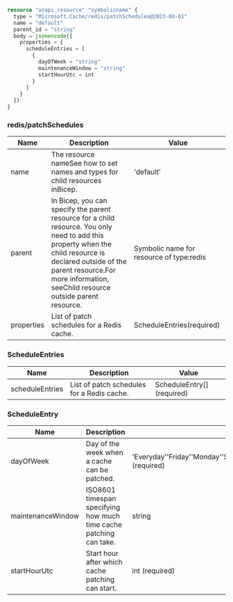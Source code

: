 ```terraform
resource "azapi_resource" "symbolicname" {
  type = "Microsoft.Cache/redis/patchSchedules@2023-08-01"
  name = "default"
  parent_id = "string"
  body = jsonencode({
    properties = {
      scheduleEntries = [
        {
          dayOfWeek = "string"
          maintenanceWindow = "string"
          startHourUtc = int
        }
      ]
    }
  })
}

```

### redis/patchSchedules

| Name | Description | Value |
|-|-|-|
| name | The resource nameSee how to set names and types for child resources inBicep. | 'default' |
| parent | In Bicep, you can specify the parent resource for a child resource. You only need to add this property when the child resource is declared outside of the parent resource.For more information, seeChild resource outside parent resource. | Symbolic name for resource of type:redis |
| properties | List of patch schedules for a Redis cache. | ScheduleEntries(required) |


### ScheduleEntries

| Name | Description | Value |
|-|-|-|
| scheduleEntries | List of patch schedules for a Redis cache. | ScheduleEntry[] (required) |


### ScheduleEntry

| Name | Description | Value |
|-|-|-|
| dayOfWeek | Day of the week when a cache can be patched. | 'Everyday''Friday''Monday''Saturday''Sunday''Thursday''Tuesday''Wednesday''Weekend' (required) |
| maintenanceWindow | ISO8601 timespan specifying how much time cache patching can take. | string |
| startHourUtc | Start hour after which cache patching can start. | int (required) |


